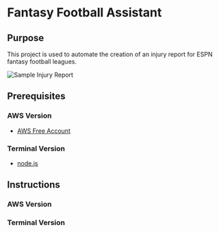 # Fantasy Football Assistant

## Purpose
This project is used to automate the creation of an injury report for ESPN fantasy football leagues. 

![Sample Injury Report](https://ibb.co/6JTH7tt)

## Prerequisites
### AWS Version
* [AWS Free Account](https://portal.aws.amazon.com/billing/signup?refid=em_127222&redirect_url=https%3A%2F%2Faws.amazon.com%2Fregistration-confirmation#/start)
### Terminal Version
* [node.js](https://nodejs.org/en/download/)

## Instructions 

### AWS Version

### Terminal Version
